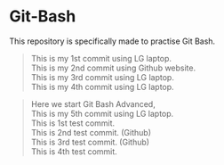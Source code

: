 # Git-Bash
This repository is specifically made to practise Git Bash.

>This is my 1st commit using LG laptop.<br/>
This is my 2nd commit using Github website.<br/>
This is my 3rd commit using LG laptop.<br/>
This is my 4th commit using LG laptop.

>Here we start Git Bash Advanced,<br/>
This is my 5th commit using LG laptop.<br/>
This is 1st test commit.<br/>
This is 2nd test commit. (Github)<br/>
This is 3rd test commit. (Github)<br/>
This is 4th test commit.<br/>
